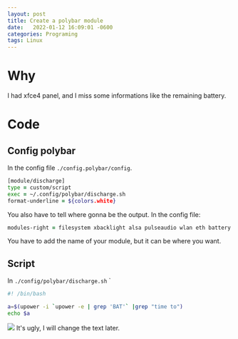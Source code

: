 ```yaml
---
layout: post
title: Create a polybar module
date:   2022-01-12 16:09:01 -0600
categories: Programing
tags: Linux
---
```

# Why
I had xfce4 panel, and I miss some informations like the remaining battery.

# Code

## Config polybar
In the config file `./config.polybar/config`.
```zsh
[module/discharge]
type = custom/script
exec = ~/.config/polybar/discharge.sh
format-underline = ${colors.white}
```
You also have to tell where gonna be the output.
In the config file:
```zsh
modules-right = filesystem xbacklight alsa pulseaudio wlan eth battery discharge  date powermenu
```
You have to add the name of your module, but it can be where you want.

## Script
In `./config/polybar/discharge.sh`
`
```zsh
#! /bin/bash

a=$(upower -i `upower -e | grep 'BAT'` |grep "time to")
echo $a
```
![](https://i.imgur.com/w5PMEHr.png)
It's ugly, I will change the text later.



